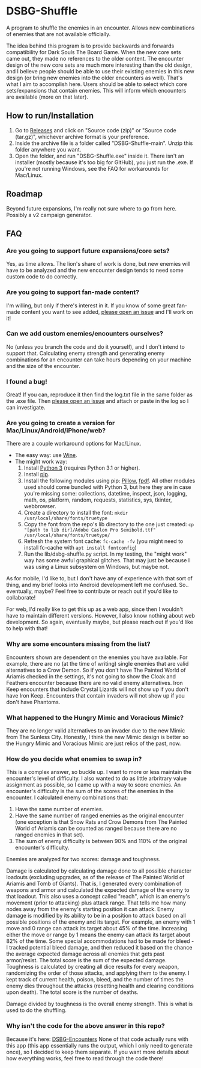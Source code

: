 # DSBG-Shuffle
A program to shuffle the enemies in an encounter.  Allows new combinations of enemies that are not available officially.

The idea behind this program is to provide backwards and forwards compatibility for Dark Souls The Board Game.  When the new core sets came out, they made no references to the older content. The encounter design of the new core sets are much more interesting than the old design, and I believe people should be able to use their existing enemies in this new design (or bring new enemies into the older encounters as well).  That's what I aim to accomplish here.  Users should be able to select which core sets/expansions that contain enemies.  This will inform which encounters are available (more on that later).



## How to run/Installation
1. Go to [Releases](https://github.com/DanDuhon/DSBG-Shuffle/releases) and click on "Source code (zip)" or "Source code (tar.gz)", whichever archive format is your preference.
2. Inside the archive file is a folder called "DSBG-Shuffle-main".  Unzip this folder anywhere you want.
3. Open the folder, and run "DSBG-Shuffle.exe" inside it.  There isn't an installer (mostly because it's too big for GitHub), you just run the .exe.  If you're not running Windows, see the FAQ for workarounds for Mac/Linux.


## Roadmap
Beyond future expansions, I'm really not sure where to go from here.  Possibly a v2 campaign generator.


## FAQ
### Are you going to support future expansions/core sets?

Yes, as time allows.  The lion's share of work is done, but new enemies will have to be analyzed and the new encounter design tends to need some custom code to do correctly.

### Are you going to support fan-made content?

I'm willing, but only if there's interest in it.  If you know of some great fan-made content you want to see added, [please open an issue](https://github.com/DanDuhon/DSBG-Shuffle/issues) and I'll work on it!

### Can we add custom enemies/encounters ourselves?

No (unless you branch the code and do it yourself), and I don't intend to support that.  Calculating enemy strength and generating enemy combinations for an encounter can take hours depending on your machine and the size of the encounter.

### I found a bug!

Great!  If you can, reproduce it then find the log.txt file in the same folder as the .exe file.  Then [please open an issue](https://github.com/DanDuhon/DSBG-Shuffle/issues) and attach or paste in the log so I can investigate.

### Are you going to create a version for Mac/Linux/Android/iPhone/web?

There are a couple workaround options for Mac/Linux.
- The easy way: use [Wine](https://wiki.winehq.org/Main_Page).
- The might work way:
  1. Install [Python 3](https://www.python.org/downloads/) (requires Python 3.1 or higher).
  2. Install [pip](https://pip.pypa.io/en/stable/installation/).
  3. Install the following modules using pip: [Pillow](https://pillow.readthedocs.io/en/stable/installation.html#basic-installation), [fpdf](https://pypi.org/project/fpdf/).  All other modules used should come bundled with Python 3, but here they are in case you're missing some: collections, datetime, inspect, json, logging, math, os, platform, random, requests, statistics, sys, tkinter, webbrowser.
  4. Create a directory to install the font: `mkdir /usr/local/share/fonts/truetype`
  5. Copy the font from the repo's lib directory to the one just created: `cp "[path to lib dir]/Adobe Caslon Pro Semibold.ttf" /usr/local/share/fonts/truetype/`
  6. Refresh the system font cache: `fc-cache -fv` (you might need to install fc-cache with `apt install fontconfig`)
  7. Run the lib/dsbg-shuffle.py script.
In my testing, the "might work" way has some awful graphical glitches.  That may just be because I was using a Linux subsystem on Windows, but maybe not.

As for mobile, I'd like to, but I don't have any of experience with that sort of thing, and my brief looks into Android development left me confused.  So.. eventually, maybe?  Feel free to contribute or reach out if you'd like to collaborate!

For web, I'd really like to get this up as a web app, since then I wouldn't have to maintain different versions.  However, I also know nothing about web development.  So again, eventually maybe, but please reach out if you'd like to help with that!

### Why are some encounters missing from the list?

Encounters shown are dependent on the enemies you have available.  For example, there are no (at the time of writing) single enemies that are valid alternatives to a Crow Demon.  So if you don't have The Painted World of Ariamis checked in the settings, it's not going to show the Cloak and Feathers encounter because there are no valid enemy alternatives.  Iron Keep encounters that include Crystal Lizards will not show up if you don't have Iron Keep.  Encounters that contain invaders will not show up if you don't have Phantoms.

### What happened to the Hungry Mimic and Voracious Mimic?

They are no longer valid alternatives to an invader due to the new Mimic from The Sunless City.  Honestly, I think the new Mimic design is better so the Hungry Mimic and Voracious Mimic are just relics of the past, now.

### How do you decide what enemies to swap in?

This is a complex answer, so buckle up.  I want to more or less maintain the encounter's level of difficulty.  I also wanted to do as little arbritrary value assignment as possible, so I came up with a way to score enemies.  An encounter's difficulty is the sum of the scores of the enemies in the encounter.  I calculated enemy combinations that:
  1. Have the same number of enemies.
  2. Have the same number of ranged enemies as the original encounter (one exception is that Snow Rats and Crow Demons from The Painted World of Ariamis can be counted as ranged because there are no ranged enemies in that set).
  3. The sum of enemy difficulty is between 90% and 110% of the original encounter's difficulty.

Enemies are analyzed for two scores: damage and toughness.

Damage is calculated by calculating damage done to all possible character loadouts (excluding upgrades, as of the release of The Painted World of Ariamis and Tomb of Giants).  That is, I generated every combination of weapons and armor and calculated the expected damage of the enemy to that loadout.  This also uses a concept called "reach", which is an enemy's movement (prior to attacking) plus attack range.  That tells me how many nodes away from the enemy's starting position it can attack.  Enemy damage is modified by its ability to be in a position to attack based on all possible positions of the enemy and its target.  For example, an enemy with 1 move and 0 range can attack its target about 45% of the time.  Increasing either the move or range by 1 means the enemy can attack its target about 82% of the time.  Some special accommodations had to be made for bleed - I tracked potential bleed damage, and then reduced it based on the chance the average expected damage across all enemies that gets past armor/resist.  The total score is the sum of the expected damage.
Toughness is calculated by creating all dice results for every weapon, randomizing the order of those attacks, and applying them to the enemy.  I kept track of current health, poison, bleed, and the number of times the enemy dies throughout the attacks (resetting health and clearing conditions upon death).  The total score is the number of deaths.

Damage divided by toughness is the overall enemy strength.  This is what is used to do the shuffling.

### Why isn't the code for the above answer in this repo?

Because it's here: [DSBG-Encounters](https://github.com/DanDuhon/DSBG-Encounters)
None of that code actually runs with this app (this app essentially runs the output, which I only need to generate once), so I decided to keep them separate.
If you want more details about how everything works, feel free to read through the code there!
